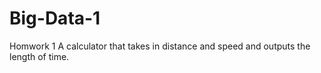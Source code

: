 # Big-Data-1
Homwork 1
A calculator that takes in distance and speed and outputs the length of time. 
